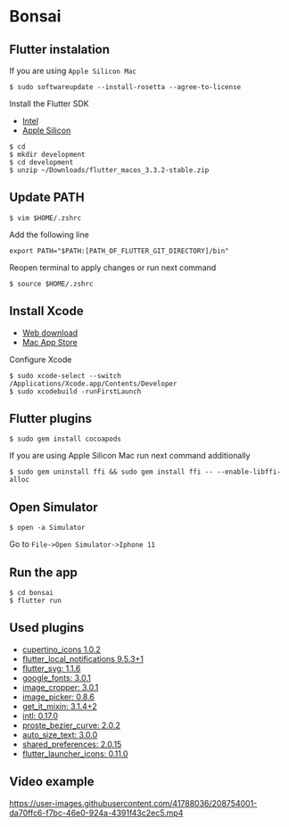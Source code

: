 # Bonsai

## Flutter instalation
If you are using ``Apple Silicon Mac``
```
$ sudo softwareupdate --install-rosetta --agree-to-license
```

Install the Flutter SDK
- [Intel](https://storage.googleapis.com/flutter_infra_release/releases/stable/macos/flutter_macos_3.3.2-stable.zip)
- [Apple Silicon](https://storage.googleapis.com/flutter_infra_release/releases/stable/macos/flutter_macos_arm64_3.3.2-stable.zip)

```
$ cd
$ mkdir development
$ cd development
$ unzip ~/Downloads/flutter_macos_3.3.2-stable.zip
```
## Update PATH
```
$ vim $HOME/.zshrc
```
Add the following line
```
export PATH="$PATH:[PATH_OF_FLUTTER_GIT_DIRECTORY]/bin"
```
Reopen terminal to apply changes or run next command
```
$ source $HOME/.zshrc
```

## Install Xcode 
- [Web download](https://developer.apple.com/xcode/)
- [Mac App Store](https://itunes.apple.com/us/app/xcode/id497799835)  

Configure Xcode
```
$ sudo xcode-select --switch /Applications/Xcode.app/Contents/Developer
$ sudo xcodebuild -runFirstLaunch
```

## Flutter plugins
```
$ sudo gem install cocoapods
```
If you are using Apple Silicon Mac run next command additionally
```
$ sudo gem uninstall ffi && sudo gem install ffi -- --enable-libffi-alloc
```

## Open Simulator
```
$ open -a Simulator
```
Go to `File->Open Simulator->Iphone 11`

## Run the app
```
$ cd bonsai
$ flutter run 
```

## Used plugins
- [cupertino_icons 1.0.2](https://pub.dev/packages/cupertino_icons)
- [flutter_local_notifications 9.5.3+1](https://pub.dev/packages/flutter_local_notifications)
- [flutter_svg: 1.1.6](https://pub.dev/packages/flutter_svg)
- [google_fonts: 3.0.1](https://pub.dev/packages/google_fonts)
- [image_cropper: 3.0.1](https://pub.dev/packages/image_cropper)
- [image_picker: 0.8.6](https://pub.dev/packages/image_picker)
- [get_it_mixin: 3.1.4+2](https://pub.dev/packages/get_it_mixin)
- [intl: 0.17.0](https://pub.dev/packages/intl)
- [proste_bezier_curve: 2.0.2](https://pub.dev/packages/proste_bezier_curve)
- [auto_size_text: 3.0.0](https://pub.dev/packages/auto_size_text)
- [shared_preferences: 2.0.15](https://pub.dev/packages/shared_preferences)
- [flutter_launcher_icons: 0.11.0](https://pub.dev/packages/flutter_launcher_icons)

## Video example
https://user-images.githubusercontent.com/41788036/208754001-da70ffc6-f7bc-46e0-924a-4391f43c2ec5.mp4
